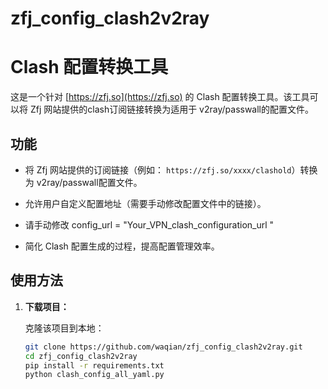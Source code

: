 # zfj_config_clash2v2ray

# Clash 配置转换工具

这是一个针对 [https://zfj.so](https://zfj.so) 的 Clash 配置转换工具。该工具可以将 Zfj 网站提供的clash订阅链接转换为适用于 v2ray/passwall的配置文件。

## 功能

- 将 Zfj 网站提供的订阅链接（例如： `https://zfj.so/xxxx/clashold`）转换为 v2ray/passwall配置文件。
- 允许用户自定义配置地址（需要手动修改配置文件中的链接）。
- 请手动修改   config_url = "Your_VPN_clash_configuration_url "

- 简化 Clash 配置生成的过程，提高配置管理效率。

## 使用方法

1. **下载项目：**

   克隆该项目到本地：

   ```bash
   git clone https://github.com/waqian/zfj_config_clash2v2ray.git
   cd zfj_config_clash2v2ray
   pip install -r requirements.txt
   python clash_config_all_yaml.py
